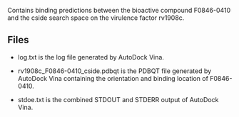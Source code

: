 Contains binding predictions between the bioactive compound F0846-0410 and the cside search space on the virulence factor rv1908c.

## Files

- log.txt is the log file generated by AutoDock Vina.

- rv1908c_F0846-0410_cside.pdbqt is the PDBQT file generated by AutoDock Vina containing the orientation and binding location of F0846-0410.

- stdoe.txt is the combined STDOUT and STDERR output of AutoDock Vina.

